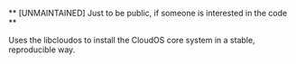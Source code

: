 
** [UNMAINTAINED] Just to be public, if someone is interested in the code **

Uses the libcloudos to install the CloudOS core system in a stable, reproducible way.
